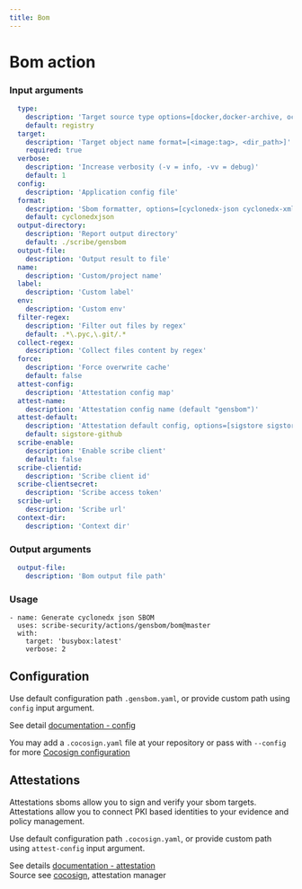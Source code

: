 ```yaml
---
title: Bom
---
```



# Bom action

### Input arguments
```yaml
  type:
    description: 'Target source type options=[docker,docker-archive, oci-archive, dir, registry]'
    default: registry
  target:
    description: 'Target object name format=[<image:tag>, <dir_path>]'
    required: true
  verbose:
    description: 'Increase verbosity (-v = info, -vv = debug)'
    default: 1
  config:
    description: 'Application config file'
  format:
    description: 'Sbom formatter, options=[cyclonedx-json cyclonedx-xml attest-cyclonedx-json statement-cyclonedx-json]'
    default: cyclonedxjson
  output-directory:
    description: 'Report output directory'
    default: ./scribe/gensbom
  output-file:
    description: 'Output result to file'
  name:
    description: 'Custom/project name'
  label:
    description: 'Custom label'
  env:
    description: 'Custom env'
  filter-regex:
    description: 'Filter out files by regex'
    default: .*\.pyc,\.git/.*
  collect-regex:
    description: 'Collect files content by regex'
  force:
    description: 'Force overwrite cache'
    default: false
  attest-config:
    description: 'Attestation config map'
  attest-name:
    description: 'Attestation config name (default "gensbom")'
  attest-default:
    description: 'Attestation default config, options=[sigstore sigstore-github x509]'
    default: sigstore-github
  scribe-enable:
    description: 'Enable scribe client'
    default: false
  scribe-clientid:
    description: 'Scribe client id' 
  scribe-clientsecret:
    description: 'Scribe access token' 
  scribe-url:
    description: 'Scribe url' 
  context-dir:
    description: 'Context dir' 
```

### Output arguments
```yaml
  output-file:
    description: 'Bom output file path'
```

### Usage
```
- name: Generate cyclonedx json SBOM
  uses: scribe-security/actions/gensbom/bom@master
  with:
    target: 'busybox:latest'
    verbose: 2
```

## Configuration
Use default configuration path `.gensbom.yaml`, or
provide custom path using `config` input argument.

See detail [documentation - config](docs/configuration.md)

You may add a `.cocosign.yaml` file at your repository or pass with `--config` \
for more [Cocosign configuration](https://github.com/scribe-security/cocosign)


## Attestations 
Attestations sboms allow you to sign and verify your sbom targets. \
Attestations allow you to connect PKI based identities to your evidence and policy management. 

Use default configuration path `.cocosign.yaml`, or
provide custom path using `attest-config` input argument.

See details [documentation - attestation](docs/attestations.md) \
Source see [cocosign](https://github.com/scribe-security/cocosign), attestation manager
